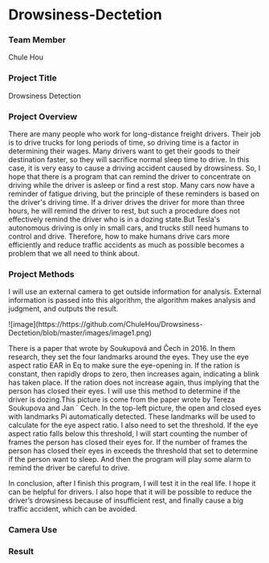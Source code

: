 # Drowsiness-Dectetion
<h3>Team Member</h3>
Chule Hou
<h3>Project Title</h3>
Drowsiness Detection
<h3>Project Overview</h3>
<p>There are many people who work for long-distance freight drivers. Their job is to drive trucks for long periods of time, 
so driving time is a factor in determining their wages. Many drivers want to get their goods to their destination faster, 
so they will sacrifice normal sleep time to drive. In this case, it is very easy to cause a driving accident caused by drowsiness. 
So, I hope that there is a program that can remind the driver to concentrate on driving while the driver is asleep or find a rest stop. 
Many cars now have a reminder of fatigue driving, but the principle of these reminders is based on the driver's driving time. 
If a driver drives the driver for more than three hours, he will remind the driver to rest, but such a procedure does not effectively 
remind the driver who is in a dozing state.But Tesla's autonomous driving is only in small cars, and trucks still need humans to 
control and drive. Therefore, how to make humans drive cars more efficiently and reduce traffic accidents as much as possible becomes 
a problem that we all need to think about.</p>
<h3>Project Methods</h3>
<p>I will use an external camera to get outside information for analysis. External information is passed into this algorithm, 
the algorithm makes analysis and judgment, and outputs the result.</p>
![image](https://https://github.com/ChuleHou/Drowsiness-Dectetion/blob/master/images/image1.png)
<p>There is a paper that wrote by Soukupová and Čech in 2016.  In them research, they set the four landmarks around the eyes. They use the eye aspect ratio EAR in Eq to make sure the eye-opening in. If the ration is constant, then rapidly drops to zero, then increases again, indicating a blink has taken place. If the ration does not increase again, thus implying that the person has closed their eyes. I will use this method to determine if the driver is dozing.This picture is come from the paper wrote by Tereza Soukupova and Jan ´ Cech. In the top-left picture, the open and closed eyes with landmarks Pi automatically detected. These landmarks will be used to calculate for the eye aspect ratio. I also need to set the threshold.
If the eye aspect ratio falls below this threshold, I will start counting the number of frames the person has closed their eyes for. 
If the number of frames the person has closed their eyes in exceeds the threshold that set to determine if the person want to sleep. 
And then the program will play some alarm to remind the driver be careful to drive.</p>
<p>In conclusion, after I finish this program, I will test it in the real life. 
I hope it can be helpful for drivers. I also hope that it will be possible to reduce the driver’s 
drowsiness because of insufficient rest, and finally cause a big traffic accident, which can be avoided.</p>
<h3>Camera Use</h3>
<h3>Result</h3>
